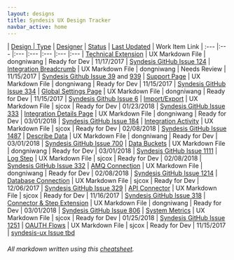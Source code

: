 ```yaml
---
layout: designs
title: Syndesis UX Design Tracker
navbar_active: home
---
```


| <a href="javascript:SortTable(0);" id="designTableTitle" class="sort">Design | <a href="javascript:SortTable(1);" id="designTableType" class="sort">Type</a> | <a href="javascript:SortTable(2);" id="designTableDesigner" class="sort">Designer</a> | <a href="javascript:SortTable(3);" id="designTableStatus" class="sort">Status<a/> | <a href="javascript:SortTable(4, 'D', 'mdy');" id="designTableUpdate" class="sort">Last Updated</a> | <span id="designTableWILinks">Work Item Link</span>
| :---                                              |:---                   |:---           |:---               |:---               |:---                                                                                                      |:---
|  <a href="https://github.com/syndesisio/syndesis/blob/master/ux/designs/technical_extensions/tech_ext.md" target="_blank">Technical Extension</a>             | UX Markdown File             | dongniwang                    | Ready for Dev           | 11/17/2017        | [Syndesis GitHub Issue 124](https://github.com/syndesisio/syndesis-project/issues/124)
| <a href="https://github.com/syndesisio/syndesis/blob/master/ux/designs/navigation/navigation_breadcrumb_integration.md" target="_blank">Integration Breadcrumb</a>                 | UX Markdown File             | dongniwang                    | Needs Review           | 11/15/2017        | [Syndesis Github Issue 39](https://github.com/syndesisio/syndesis-ux/issues/39) and [939](https://github.com/syndesisio/syndesis-ux/issues/939)
| <a href="https://github.com/syndesisio/syndesis/blob/master/ux/designs/support-page/support-page.md" target="_blank">Support Page</a>                 | UX Markdown File             | dongniwang                    | Ready for Dev           | 11/15/2017        | [Syndesis GitHub Issue 334](https://github.com/syndesisio/syndesis/issues/334)
| <a href="https://github.com/syndesisio/syndesis/blob/master/ux/designs/global-settings-page/global_settings_page_overview.md" target="_blank">Global Settings Page</a>                 | UX Markdown File             | dongniwang                    | Ready for Dev           | 11/15/2017        | [Syndesis Github Issue 6](https://github.com/syndesisio/syndesis-ux/issues/6)
| <a href="https://github.com/syndesisio/syndesis/blob/master/ux/designs/importexport/importexport.md" target="_blank">Import/Export</a>                 | UX Markdown File             | sjcox                    | Ready for Dev           | 01/23/2018        | [Syndesis GitHub Issue 333](https://github.com/syndesisio/syndesis/issues/333)
| <a href="https://github.com/syndesisio/syndesis/blob/master/ux/designs/integration_details/integration_details_page.md" target="_blank">Integration Details Page</a>                 | UX Markdown File             | dongniwang                    | Ready for Dev           | 03/01/2018        | [Syndesis GitHub Issue 184](https://github.com/syndesisio/syndesis/issues/184)
| <a href="https://github.com/syndesisio/syndesis/blob/master/ux/designs/integrationactivity/integrationactivity.md" target="_blank">Integration Activity</a>                 | UX Markdown File             | sjcox                    | Ready for Dev           | 02/08/2018        | [Syndesis GitHub Issue 1487](https://github.com/syndesisio/syndesis/issues/1487)
| <a href="https://github.com/syndesisio/syndesis/blob/master/ux/designs/describe-data/describe-data.md" target="_blank">Describe Data</a>                 | UX Markdown File             | dongniwang                    | Ready for Dev           | 03/01/2018        | [Syndesis GitHub Issue 700](https://github.com/syndesisio/syndesis/issues/700)
| <a href="https://github.com/syndesisio/syndesis/blob/master/ux/designs/data-buckets/data-buckets.md" target="_blank">Data Buckets</a>                 | UX Markdown File             | dongniwang                    | Ready for Dev           | 03/01/2018        | [Syndesis GitHub Issue 1111](https://github.com/syndesisio/syndesis/issues/1111)
| <a href="https://github.com/syndesisio/syndesis/blob/master/ux/designs/logstep/logstep.md" target="_blank">Log Step</a>                 | UX Markdown File             | sjcox                    | Ready for Dev           | 02/08/2018        | [Syndesis GitHub Issue 332](https://github.com/syndesisio/syndesis/issues/332)
| <a href="https://github.com/syndesisio/syndesis/blob/master/ux/designs/amq/amq.md" target="_blank">AMQ Connection</a>                 | UX Markdown File             | dongniwang                    | Ready for Dev           | 02/08/2018        | [Syndesis GitHub Issue 1214](https://github.com/syndesisio/syndesis/issues/1214)
| <a href="https://github.com/syndesisio/syndesis/blob/master/ux/designs/databaseconnection/databaseconnection.md" target="_blank">Database Connection</a>                 | UX Markdown File             | sjcox                    | Ready for Dev           | 12/06/2017        | [Syndesis GitHub Issue 329](https://github.com/syndesisio/syndesis/issues/329)
| <a href="https://github.com/syndesisio/syndesis/blob/master/ux/designs/apiconnector/apiconnector.md" target="_blank">API Connector</a>                 | UX Markdown File             | sjcox                    | Ready for Dev           | 11/16/2017        | [Syndesis GitHub Issue 318](https://github.com/syndesisio/syndesis/issues/318)
| <a href="https://github.com/syndesisio/syndesis/blob/master/ux/designs/connector-step-extensions/connector-step-ext.md" target="_blank">Connector & Step Extension</a>                 | UX Markdown File             | dongniwang                    | Ready for Dev           | 03/01/2018        | [Syndesis GitHub Issue 806](https://github.com/syndesisio/syndesis/issues/806)
| <a href="https://github.com/syndesisio/syndesis/blob/master/ux/designs/monitormetrics/monitormetrics.md" target="_blank">System Metrics</a>                 | UX Markdown File             | sjcox                    | Ready for Dev           | 01/25/2018        | [Syndesis GitHub Issue 1251](https://github.com/syndesisio/syndesis/issues/1251)
| <a href="https://github.com/syndesisio/syndesis/blob/master/ux/designs/oauth/oauth.md" target="_blank">OAUTH Flows</a>                 | UX Markdown File             | sjcox                    | Ready for Dev           | 11/15/2017        | [syndesis-ux Issue tbd](#)





###### All markdown written using this [cheatsheet](https://github.com/adam-p/markdown-here/wiki/Markdown-Cheatsheet).
